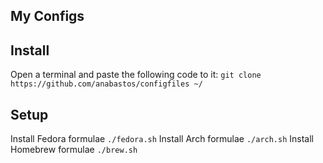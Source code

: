 ## My Configs

## Install
Open a terminal  and paste the following code to it:
`git clone https://github.com/anabastos/configfiles ~/`

## Setup
Install Fedora formulae
`./fedora.sh`
Install Arch formulae
`./arch.sh`
Install Homebrew formulae
`./brew.sh`
